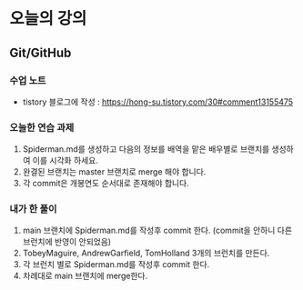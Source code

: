 오늘의 강의
===========

Git/GitHub
----------- 

### 수업 노트
- tistory 블로그에 작성 : https://hong-su.tistory.com/30#comment13155475

### 오늘한 연습 과제
1. Spiderman.md를 생성하고 다음의 정보를 배역을 맡은 배우별로 브랜치를 생성하여 이를 시각화 하세요.
2. 완결된 브랜치는 master 브랜치로 merge 해야 합니다.
3. 각 commit은 개봉연도 순서대로 존재해야 합니다.

### 내가 한 풀이
1. main 브랜치에 Spiderman.md를 작성후 commit 한다. (commit을 안하니 다른 브런치에 반영이 안되었음)
2. TobeyMaguire, AndrewGarfield, TomHolland 3개의 브런치를 만든다.
3. 각 브런치 별로 Spiderman.md를 작성후 commit 한다.
4. 차례대로 main 브랜치에 merge한다. 
